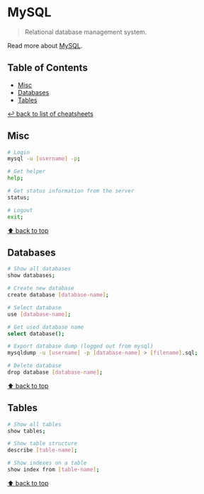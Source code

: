 # MySQL
> Relational database management system.

Read more about [MySQL](https://www.mysql.com/).

## Table of Contents

* [Misc](#misc)
* [Databases](#databases)
* [Tables](#tables)

[↩ back to list of cheatsheets](README.md#list-of-cheatsheets)

## Misc

```bash
# Login
mysql -u [username] -p;

# Get helper
help;

# Get status information from the server
status;

# Logout
exit;
```

[⬆ back to top](#table-of-contents)

## Databases

```bash
# Show all databases
show databases;

# Create new database
create database [database-name];

# Select database
use [database-name];

# Get used database name
select database();

# Export database dump (logged out from mysql)
mysqldump -u [username] -p [database-name] > [filename].sql;

# Delete database
drop database [database-name];
```

[⬆ back to top](#table-of-contents)

## Tables

```bash
# Show all tables
show tables;

# Show table structure
describe [table-name];

# Show indexes on a table
show index from [table-name];
```

[⬆ back to top](#table-of-contents)
